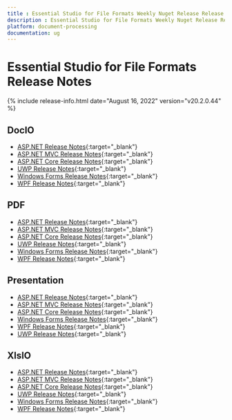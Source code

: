 ```yaml
---
title : Essential Studio for File Formats Weekly Nuget Release Release Notes  
description : Essential Studio for File Formats Weekly Nuget Release Release Notes  
platform: document-processing
documentation: ug
---
```


# Essential Studio for File Formats  Release Notes  

{% include release-info.html date="August 16, 2022" version="v20.2.0.44" %} 

## DocIO

* [ASP.NET Release Notes](/aspnet/release-notes/v20.2.0.44#docio){:target="_blank"}
* [ASP.NET MVC Release Notes](/aspnetmvc/release-notes/v20.2.0.44#docio){:target="_blank"}
* [ASP.NET Core Release Notes](/aspnet-core/release-notes/v20.2.0.44#docio){:target="_blank"}
* [UWP Release Notes](/uwp/release-notes/v20.2.0.44#docio){:target="_blank"}
* [Windows Forms Release Notes](/windowsforms/release-notes/v20.2.0.44#docio){:target="_blank"}
* [WPF Release Notes](/wpf/release-notes/v20.2.0.44#docio){:target="_blank"}


## PDF

* [ASP.NET Release Notes](/aspnet/release-notes/v20.2.0.44#pdf){:target="_blank"}
* [ASP.NET MVC Release Notes](/aspnetmvc/release-notes/v20.2.0.44#pdf){:target="_blank"}
* [ASP.NET Core Release Notes](/aspnet-core/release-notes/v20.2.0.44#pdf){:target="_blank"}
* [UWP Release Notes](/uwp/release-notes/v20.2.0.44#pdf){:target="_blank"}
* [Windows Forms Release Notes](/windowsforms/release-notes/v20.2.0.44#pdf){:target="_blank"}
* [WPF Release Notes](/wpf/release-notes/v20.2.0.44#pdf){:target="_blank"}


## Presentation

* [ASP.NET Release Notes](/aspnet/release-notes/v20.2.0.44#presentation){:target="_blank"}
* [ASP.NET MVC Release Notes](/aspnetmvc/release-notes/v20.2.0.44#presentation){:target="_blank"}
* [ASP.NET Core Release Notes](/aspnet-core/release-notes/v20.2.0.44#presentation){:target="_blank"}
* [Windows Forms Release Notes](/windowsforms/release-notes/v20.2.0.44#presentation){:target="_blank"}
* [WPF Release Notes](/wpf/release-notes/v20.2.0.44#presentation){:target="_blank"}
* [UWP Release Notes](/uwp/release-notes/v20.2.0.44#presentation){:target="_blank"}


## XlsIO

* [ASP.NET Release Notes](/aspnet/release-notes/v20.2.0.44#xlsio){:target="_blank"}
* [ASP.NET MVC Release Notes](/aspnetmvc/release-notes/v20.2.0.44#xlsio){:target="_blank"}
* [ASP.NET Core Release Notes](/aspnet-core/release-notes/v20.2.0.44#xlsio){:target="_blank"}
* [UWP Release Notes](/uwp/release-notes/v20.2.0.44#xlsio){:target="_blank"}
* [Windows Forms Release Notes](/windowsforms/release-notes/v20.2.0.44#xlsio){:target="_blank"}
* [WPF Release Notes](/wpf/release-notes/v20.2.0.44#xlsio){:target="_blank"}